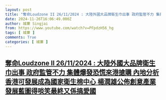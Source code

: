 ```yaml
---
layout: post
title: "奪命Loudzone II 26/11/2024 : 大陸外國大品牌衛生巾出事 政府監管不力 集體爆發恐慌來港搶購 內地分析香港可發展成為國家衛生棉中心 楊潤雄公佈創意產業發展藍圖得啖笑最終又係搞愛國"
date: 2024-11-26T16:06:49.000Z
author: 城寨 Singjai
from: https://www.youtube.com/watch?v=PFpdzH56_hg
tags: [ 城寨 ]
comments: True
categories: [ 城寨 ]
---
```

<!--1732637209000-->
[奪命Loudzone II 26/11/2024 : 大陸外國大品牌衛生巾出事 政府監管不力 集體爆發恐慌來港搶購 內地分析香港可發展成為國家衛生棉中心 楊潤雄公佈創意產業發展藍圖得啖笑最終又係搞愛國](https://www.youtube.com/watch?v=PFpdzH56_hg)
------

<div>

</div>

